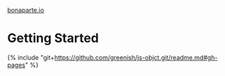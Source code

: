 [bonaparte.io](http://bonaparte.io)

# Getting Started

{% include "git+https://github.com/greenish/js-objct.git/readme.md#gh-pages" %}